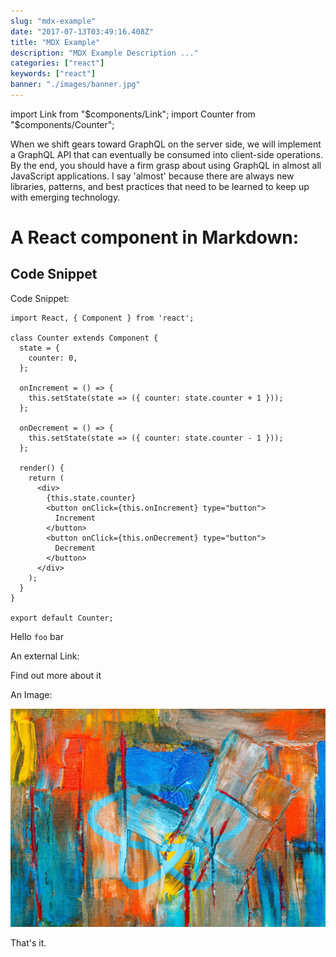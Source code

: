 ```yaml
---
slug: "mdx-example"
date: "2017-07-13T03:49:16.408Z"
title: "MDX Example"
description: "MDX Example Description ..."
categories: ["react"]
keywords: ["react"]
banner: "./images/banner.jpg"
---
```


import Link from "$components/Link";
import Counter from "$components/Counter";

When we shift gears toward GraphQL on the server side, we will implement a GraphQL API that can eventually be consumed into client-side operations. By the end, you should have a firm grasp about using GraphQL in almost all JavaScript applications. I say 'almost' because there are always new libraries, patterns, and best practices that need to be learned to keep up with emerging technology.

# A React component in Markdown:

<Counter />

## Code Snippet

Code Snippet:

```jsx{1,4-6}
import React, { Component } from 'react';

class Counter extends Component {
  state = {
    counter: 0,
  };

  onIncrement = () => {
    this.setState(state => ({ counter: state.counter + 1 }));
  };

  onDecrement = () => {
    this.setState(state => ({ counter: state.counter - 1 }));
  };

  render() {
    return (
      <div>
        {this.state.counter}
        <button onClick={this.onIncrement} type="button">
          Increment
        </button>
        <button onClick={this.onDecrement} type="button">
          Decrement
        </button>
      </div>
    );
  }
}

export default Counter;
```

Hello `foo` bar

An external Link:

<Link to="https://roadtoreact.com/">Find out more about it</Link>

An Image:

![Some Cover Image](./images/banner.jpg)

That's it.
